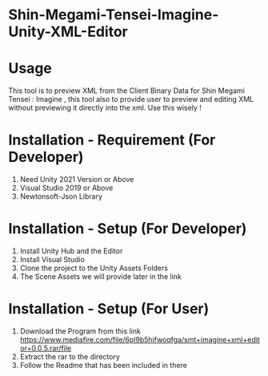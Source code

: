# Shin-Megami-Tensei-Imagine-Unity-XML-Editor

# Usage

This tool is to preview XML from the Client Binary Data for Shin Megami Tensei : Imagine , this tool also to provide user to preview and editing XML without previewing it directly into the xml. Use this wisely !

# Installation - Requirement (For Developer)

1. Need Unity 2021 Version or Above
2. Visual Studio 2019 or Above
3. Newtonsoft-Json Library

# Installation - Setup (For Developer)

1. Install Unity Hub and the Editor
2. Install Visual Studio
3. Clone the project to the Unity Assets Folders
4. The Scene Assets we will provide later in the link

# Installation - Setup (For User)

1. Download the Program from this link
   https://www.mediafire.com/file/6pl9b5hifwoqfga/smt+imagine+xml+editor+0.0.5.rar/file
2. Extract the rar to the directory
3. Follow the Readme that has been included in there
